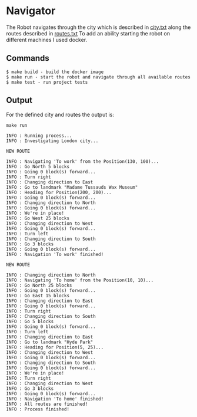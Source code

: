# Navigator

The Robot navigates through the city which is described in [city.txt]() along the routes described in [routes.txt]()
To add an ability starting the robot on different machines I used docker.

## Commands

    $ make build - build the docker image
    $ make run - start the robot and navigate through all available routes
    $ make test - run project tests

## Output
For the defined city and routes the output is:

    make run

    INFO : Running process...
    INFO : Investigating London city...

    NEW ROUTE

    INFO : Navigating 'To work' from the Position(130, 100)...
    INFO : Go North 5 blocks
    INFO : Going 0 block(s) forward...
    INFO : Turn right
    INFO : Changing direction to East
    INFO : Go to landmark "Madame Tussauds Wax Museum"
    INFO : Heading for Position(200, 200)...
    INFO : Going 0 block(s) forward...
    INFO : Changing direction to North
    INFO : Going 0 block(s) forward...
    INFO : We're in place!
    INFO : Go West 25 blocks
    INFO : Changing direction to West
    INFO : Going 0 block(s) forward...
    INFO : Turn left
    INFO : Changing direction to South
    INFO : Go 3 blocks
    INFO : Going 0 block(s) forward...
    INFO : Navigation 'To work' finished!

    NEW ROUTE

    INFO : Changing direction to North
    INFO : Navigating 'To home' from the Position(10, 10)...
    INFO : Go North 25 blocks
    INFO : Going 0 block(s) forward...
    INFO : Go East 15 blocks
    INFO : Changing direction to East
    INFO : Going 0 block(s) forward...
    INFO : Turn right
    INFO : Changing direction to South
    INFO : Go 5 blocks
    INFO : Going 0 block(s) forward...
    INFO : Turn left
    INFO : Changing direction to East
    INFO : Go to landmark "Hyde Park"
    INFO : Heading for Position(5, 25)...
    INFO : Changing direction to West
    INFO : Going 0 block(s) forward...
    INFO : Changing direction to South
    INFO : Going 0 block(s) forward...
    INFO : We're in place!
    INFO : Turn right
    INFO : Changing direction to West
    INFO : Go 3 blocks
    INFO : Going 0 block(s) forward...
    INFO : Navigation 'To home' finished!
    INFO : All routes are finished!
    INFO : Process finished!

